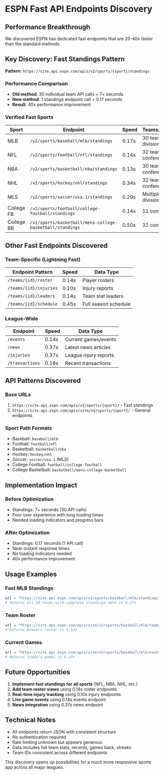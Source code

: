 # ESPN Fast API Endpoints Discovery

## Performance Breakthrough
We discovered ESPN has dedicated fast endpoints that are 20-40x faster than the standard methods.

## Key Discovery: Fast Standings Pattern
**Pattern**: `https://site.api.espn.com/apis/v2/sports/{sport}/standings`

### Performance Comparison
- **Old method**: 30 individual team API calls = 7+ seconds
- **New method**: 1 standings endpoint call = 0.17 seconds  
- **Result**: 40x performance improvement

### Verified Fast Sports
| Sport | Endpoint | Speed | Teams/Divisions |
|-------|----------|-------|-----------------|
| MLB | `/v2/sports/baseball/mlb/standings` | 0.17s | 30 teams, 6 divisions |
| NFL | `/v2/sports/football/nfl/standings` | 0.14s | 32 teams, 2 conferences |
| NBA | `/v2/sports/basketball/nba/standings` | 0.13s | 30 teams, 2 conferences |
| NHL | `/v2/sports/hockey/nhl/standings` | 0.34s | 32 teams, 2 conferences |
| MLS | `/v2/sports/soccer/usa.1/standings` | 0.29s | Multiple divisions |
| College FB | `/v2/sports/football/college-football/standings` | 0.14s | 11 conferences |
| College BB | `/v2/sports/basketball/mens-college-basketball/standings` | 0.50s | 32 conferences |

## Other Fast Endpoints Discovered

### Team-Specific (Lightning Fast)
| Endpoint Pattern | Speed | Data Type |
|------------------|-------|-----------|
| `/teams/{id}/roster` | 0.14s | Player rosters |
| `/teams/{id}/injuries` | 0.10s | Injury reports |
| `/teams/{id}/leaders` | 0.14s | Team stat leaders |
| `/teams/{id}/schedule` | 0.45s | Full season schedule |

### League-Wide
| Endpoint | Speed | Data Type |
|----------|-------|-----------|
| `/events` | 0.14s | Current games/events |
| `/news` | 0.37s | Latest news articles |
| `/injuries` | 0.37s | League injury reports |
| `/transactions` | 0.16s | Recent transactions |

## API Patterns Discovered

### Base URLs
1. `https://site.api.espn.com/apis/v2/sports/{sport}/` - Fast standings
2. `https://site.api.espn.com/apis/site/v2/sports/{sport}/` - General endpoints

### Sport Path Formats
- Baseball: `baseball/mlb`
- Football: `football/nfl` 
- Basketball: `basketball/nba`
- Hockey: `hockey/nhl`
- Soccer: `soccer/usa.1` (MLS)
- College Football: `football/college-football`
- College Basketball: `basketball/mens-college-basketball`

## Implementation Impact

### Before Optimization
- Standings: 7+ seconds (30 API calls)
- Poor user experience with long loading times
- Needed loading indicators and progress bars

### After Optimization  
- Standings: 0.17 seconds (1 API call)
- Near-instant response times
- No loading indicators needed
- 40x performance improvement

## Usage Examples

### Fast MLB Standings
```python
url = "https://site.api.espn.com/apis/v2/sports/baseball/mlb/standings"
# Returns all 30 teams with complete standings data in 0.17s
```

### Team Roster
```python
url = "https://site.api.espn.com/apis/site/v2/sports/baseball/mlb/teams/7/roster"
# Returns Brewers roster in 0.14s
```

### Current Games
```python
url = "https://site.api.espn.com/apis/site/v2/sports/baseball/mlb/events"  
# Returns today's games in 0.14s
```

## Future Opportunities

1. **Implement fast standings for all sports** (NFL, NBA, NHL, etc.)
2. **Add team roster views** using 0.14s roster endpoints
3. **Real-time injury tracking** using 0.10s injury endpoints  
4. **Live game events** using 0.14s events endpoint
5. **News integration** using 0.37s news endpoint

## Technical Notes

- All endpoints return JSON with consistent structure
- No authentication required
- Rate limiting unknown but appears generous
- Data includes full team stats, records, games back, streaks
- Team IDs consistent across different endpoints

This discovery opens up possibilities for a much more responsive sports app across all major leagues.
